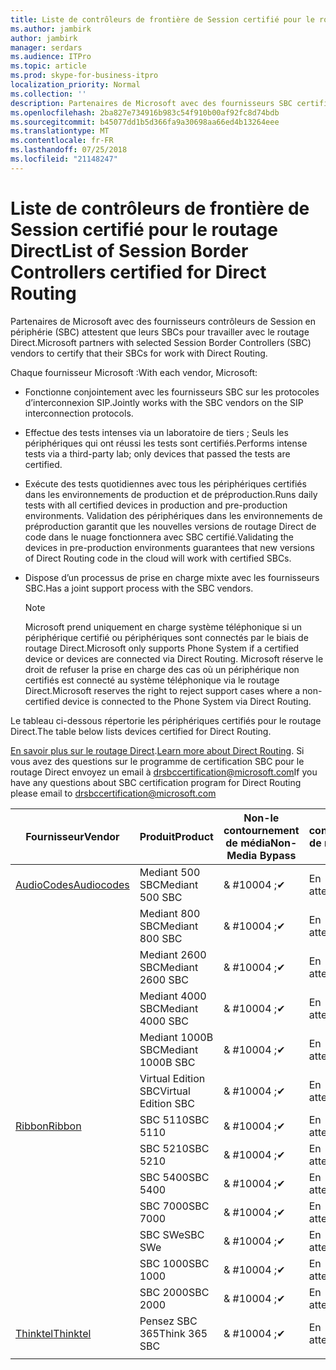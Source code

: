 ```yaml
---
title: Liste de contrôleurs de frontière de Session certifié pour le routage Direct
ms.author: jambirk
author: jambirk
manager: serdars
ms.audience: ITPro
ms.topic: article
ms.prod: skype-for-business-itpro
localization_priority: Normal
ms.collection: ''
description: Partenaires de Microsoft avec des fournisseurs SBC certifié leur SBC pour travailler avec le routage Direct.
ms.openlocfilehash: 2ba827e734916b983c54f910b00af92fc8d74bdb
ms.sourcegitcommit: b45077dd1b5d366fa9a30698aa66ed4b13264eee
ms.translationtype: MT
ms.contentlocale: fr-FR
ms.lasthandoff: 07/25/2018
ms.locfileid: "21148247"
---
```

# <a name="list-of-session-border-controllers-certified-for-direct-routing"></a><span data-ttu-id="33161-103">Liste de contrôleurs de frontière de Session certifié pour le routage Direct</span><span class="sxs-lookup"><span data-stu-id="33161-103">List of Session Border Controllers certified for Direct Routing</span></span>

<span data-ttu-id="33161-104">Partenaires de Microsoft avec des fournisseurs contrôleurs de Session en périphérie (SBC) attestent que leurs SBCs pour travailler avec le routage Direct.</span><span class="sxs-lookup"><span data-stu-id="33161-104">Microsoft partners with selected Session Border Controllers (SBC) vendors to certify that their SBCs for work with Direct Routing.</span></span> 

<span data-ttu-id="33161-105">Chaque fournisseur Microsoft :</span><span class="sxs-lookup"><span data-stu-id="33161-105">With each vendor, Microsoft:</span></span> 

- <span data-ttu-id="33161-106">Fonctionne conjointement avec les fournisseurs SBC sur les protocoles d’interconnexion SIP.</span><span class="sxs-lookup"><span data-stu-id="33161-106">Jointly works with the SBC vendors on the SIP interconnection protocols.</span></span>
- <span data-ttu-id="33161-107">Effectue des tests intenses via un laboratoire de tiers ; Seuls les périphériques qui ont réussi les tests sont certifiés.</span><span class="sxs-lookup"><span data-stu-id="33161-107">Performs intense tests via a third-party lab; only devices that passed the tests are certified.</span></span> 
- <span data-ttu-id="33161-108">Exécute des tests quotidiennes avec tous les périphériques certifiés dans les environnements de production et de préproduction.</span><span class="sxs-lookup"><span data-stu-id="33161-108">Runs daily tests with all certified devices in production and pre-production environments.</span></span> <span data-ttu-id="33161-109">Validation des périphériques dans les environnements de préproduction garantit que les nouvelles versions de routage Direct de code dans le nuage fonctionnera avec SBC certifié.</span><span class="sxs-lookup"><span data-stu-id="33161-109">Validating the devices in pre-production environments guarantees that new versions of Direct Routing code in the cloud will work with certified SBCs.</span></span> 
- <span data-ttu-id="33161-110">Dispose d’un processus de prise en charge mixte avec les fournisseurs SBC.</span><span class="sxs-lookup"><span data-stu-id="33161-110">Has a joint support process with the SBC vendors.</span></span>
 

  > [!NOTE]
  > <span data-ttu-id="33161-111">Microsoft prend uniquement en charge système téléphonique si un périphérique certifié ou périphériques sont connectés par le biais de routage Direct.</span><span class="sxs-lookup"><span data-stu-id="33161-111">Microsoft only supports Phone System if a certified device or devices are connected via Direct Routing.</span></span> <span data-ttu-id="33161-112">Microsoft réserve le droit de refuser la prise en charge des cas où un périphérique non certifiés est connecté au système téléphonique via le routage Direct.</span><span class="sxs-lookup"><span data-stu-id="33161-112">Microsoft reserves the right to reject support cases where a non-certified device is connected to the Phone System via Direct Routing.</span></span> 

<span data-ttu-id="33161-113">Le tableau ci-dessous répertorie les périphériques certifiés pour le routage Direct.</span><span class="sxs-lookup"><span data-stu-id="33161-113">The table below lists devices certified for Direct Routing.</span></span> 

<span data-ttu-id="33161-114">[En savoir plus sur le routage Direct](https://aka.ms/dr).</span><span class="sxs-lookup"><span data-stu-id="33161-114">[Learn more about Direct Routing](https://aka.ms/dr).</span></span> <span data-ttu-id="33161-115">Si vous avez des questions sur le programme de certification SBC pour le routage Direct envoyez un email à drsbccertification@microsoft.com</span><span class="sxs-lookup"><span data-stu-id="33161-115">If you have any questions about SBC certification program for Direct Routing please email to drsbccertification@microsoft.com</span></span>


|<span data-ttu-id="33161-116">Fournisseur</span><span class="sxs-lookup"><span data-stu-id="33161-116">Vendor</span></span>  |<span data-ttu-id="33161-117">Produit</span><span class="sxs-lookup"><span data-stu-id="33161-117">Product</span></span>  |<span data-ttu-id="33161-118">Non-le contournement de média</span><span class="sxs-lookup"><span data-stu-id="33161-118">Non-Media Bypass</span></span>  |<span data-ttu-id="33161-119">Le contournement de média</span><span class="sxs-lookup"><span data-stu-id="33161-119">Media Bypass</span></span>  |<span data-ttu-id="33161-120">Version du logiciel</span><span class="sxs-lookup"><span data-stu-id="33161-120">Software Version</span></span>|
|---------|---------|---------|---------|---------|
|[<span data-ttu-id="33161-121">AudioCodes</span><span class="sxs-lookup"><span data-stu-id="33161-121">Audiocodes</span></span>](https://www.audiocodes.com/solutions-products/products/products-for-microsoft-365/sbcs-media-gateways)    |   <span data-ttu-id="33161-122">Mediant 500 SBC</span><span class="sxs-lookup"><span data-stu-id="33161-122">Mediant 500 SBC</span></span>       |    <span data-ttu-id="33161-123">& #10004 ;</span><span class="sxs-lookup"><span data-stu-id="33161-123">&#10004;</span></span>     |    <span data-ttu-id="33161-124">En attente</span><span class="sxs-lookup"><span data-stu-id="33161-124">Pending</span></span>      |     <span data-ttu-id="33161-125">7.20A.200.055</span><span class="sxs-lookup"><span data-stu-id="33161-125">7.20A.200.055</span></span>     |
|  |   <span data-ttu-id="33161-126">Mediant 800 SBC</span><span class="sxs-lookup"><span data-stu-id="33161-126">Mediant 800 SBC</span></span>       |    <span data-ttu-id="33161-127">& #10004 ;</span><span class="sxs-lookup"><span data-stu-id="33161-127">&#10004;</span></span>      |     <span data-ttu-id="33161-128">En attente</span><span class="sxs-lookup"><span data-stu-id="33161-128">Pending</span></span>    |      <span data-ttu-id="33161-129">7.20A.200.055</span><span class="sxs-lookup"><span data-stu-id="33161-129">7.20A.200.055</span></span>    |
|     |      <span data-ttu-id="33161-130">Mediant 2600 SBC</span><span class="sxs-lookup"><span data-stu-id="33161-130">Mediant 2600 SBC</span></span>    |     <span data-ttu-id="33161-131">& #10004 ;</span><span class="sxs-lookup"><span data-stu-id="33161-131">&#10004;</span></span>     |    <span data-ttu-id="33161-132">En attente</span><span class="sxs-lookup"><span data-stu-id="33161-132">Pending</span></span>     |    <span data-ttu-id="33161-133">7.20A.200.055</span><span class="sxs-lookup"><span data-stu-id="33161-133">7.20A.200.055</span></span>      |
|     |   <span data-ttu-id="33161-134">Mediant 4000 SBC</span><span class="sxs-lookup"><span data-stu-id="33161-134">Mediant 4000 SBC</span></span>       |     <span data-ttu-id="33161-135">& #10004 ;</span><span class="sxs-lookup"><span data-stu-id="33161-135">&#10004;</span></span>     |    <span data-ttu-id="33161-136">En attente</span><span class="sxs-lookup"><span data-stu-id="33161-136">Pending</span></span>     |    <span data-ttu-id="33161-137">7.20A.200.055</span><span class="sxs-lookup"><span data-stu-id="33161-137">7.20A.200.055</span></span>      |
|     |    <span data-ttu-id="33161-138">Mediant 1000B SBC</span><span class="sxs-lookup"><span data-stu-id="33161-138">Mediant 1000B  SBC</span></span>   |    <span data-ttu-id="33161-139">& #10004 ;</span><span class="sxs-lookup"><span data-stu-id="33161-139">&#10004;</span></span>      |  <span data-ttu-id="33161-140">En attente</span><span class="sxs-lookup"><span data-stu-id="33161-140">Pending</span></span>       |    <span data-ttu-id="33161-141">7.20A.200.055</span><span class="sxs-lookup"><span data-stu-id="33161-141">7.20A.200.055</span></span>   |
|     |   <span data-ttu-id="33161-142">Virtual Edition SBC</span><span class="sxs-lookup"><span data-stu-id="33161-142">Virtual Edition SBC</span></span>    |   <span data-ttu-id="33161-143">& #10004 ;</span><span class="sxs-lookup"><span data-stu-id="33161-143">&#10004;</span></span>   |<span data-ttu-id="33161-144">En attente</span><span class="sxs-lookup"><span data-stu-id="33161-144">Pending</span></span>         |     <span data-ttu-id="33161-145">7.20A.200.055</span><span class="sxs-lookup"><span data-stu-id="33161-145">7.20A.200.055</span></span>     |
|[<span data-ttu-id="33161-146">Ribbon</span><span class="sxs-lookup"><span data-stu-id="33161-146">Ribbon</span></span>](https://ribboncommunications.com/solutions/enterprise-solutions/microsoft-skype-business)     | <span data-ttu-id="33161-147">SBC 5110</span><span class="sxs-lookup"><span data-stu-id="33161-147">SBC 5110</span></span>    |    <span data-ttu-id="33161-148">& #10004 ;</span><span class="sxs-lookup"><span data-stu-id="33161-148">&#10004;</span></span>      |   <span data-ttu-id="33161-149">En attente</span><span class="sxs-lookup"><span data-stu-id="33161-149">Pending</span></span>      |     <span data-ttu-id="33161-150">V6.2</span><span class="sxs-lookup"><span data-stu-id="33161-150">V6.2</span></span>     |
|     |<span data-ttu-id="33161-151">SBC 5210</span><span class="sxs-lookup"><span data-stu-id="33161-151">SBC 5210</span></span>     |     <span data-ttu-id="33161-152">& #10004 ;</span><span class="sxs-lookup"><span data-stu-id="33161-152">&#10004;</span></span>     |    <span data-ttu-id="33161-153">En attente</span><span class="sxs-lookup"><span data-stu-id="33161-153">Pending</span></span>     |    <span data-ttu-id="33161-154">V6.2</span><span class="sxs-lookup"><span data-stu-id="33161-154">V6.2</span></span>      |
|     | <span data-ttu-id="33161-155">SBC 5400</span><span class="sxs-lookup"><span data-stu-id="33161-155">SBC 5400</span></span>     |    <span data-ttu-id="33161-156">& #10004 ;</span><span class="sxs-lookup"><span data-stu-id="33161-156">&#10004;</span></span>  |    <span data-ttu-id="33161-157">En attente</span><span class="sxs-lookup"><span data-stu-id="33161-157">Pending</span></span>     |   <span data-ttu-id="33161-158">V6.2</span><span class="sxs-lookup"><span data-stu-id="33161-158">V6.2</span></span>    |
|     |<span data-ttu-id="33161-159">SBC 7000</span><span class="sxs-lookup"><span data-stu-id="33161-159">SBC 7000</span></span>     |     <span data-ttu-id="33161-160">& #10004 ;</span><span class="sxs-lookup"><span data-stu-id="33161-160">&#10004;</span></span>  |    <span data-ttu-id="33161-161">En attente</span><span class="sxs-lookup"><span data-stu-id="33161-161">Pending</span></span>     |    <span data-ttu-id="33161-162">V6.2</span><span class="sxs-lookup"><span data-stu-id="33161-162">V6.2</span></span>      |
|     | <span data-ttu-id="33161-163">SBC SWe</span><span class="sxs-lookup"><span data-stu-id="33161-163">SBC SWe</span></span>  |   <span data-ttu-id="33161-164">& #10004 ;</span><span class="sxs-lookup"><span data-stu-id="33161-164">&#10004;</span></span>    |    <span data-ttu-id="33161-165">En attente</span><span class="sxs-lookup"><span data-stu-id="33161-165">Pending</span></span>     |    <span data-ttu-id="33161-166">V6.2</span><span class="sxs-lookup"><span data-stu-id="33161-166">V6.2</span></span>      |
|     |<span data-ttu-id="33161-167">SBC 1000</span><span class="sxs-lookup"><span data-stu-id="33161-167">SBC 1000</span></span>   |     <span data-ttu-id="33161-168">& #10004 ;</span><span class="sxs-lookup"><span data-stu-id="33161-168">&#10004;</span></span>   |     <span data-ttu-id="33161-169">En attente</span><span class="sxs-lookup"><span data-stu-id="33161-169">Pending</span></span>    |    <span data-ttu-id="33161-170">V7.0.2</span><span class="sxs-lookup"><span data-stu-id="33161-170">V7.0.2</span></span>   |<span data-ttu-id="33161-171">& #10004 ;</span><span class="sxs-lookup"><span data-stu-id="33161-171">&#10004;</span></span> 
|     | <span data-ttu-id="33161-172">SBC 2000</span><span class="sxs-lookup"><span data-stu-id="33161-172">SBC 2000</span></span>    |     <span data-ttu-id="33161-173">& #10004 ;</span><span class="sxs-lookup"><span data-stu-id="33161-173">&#10004;</span></span>   |    <span data-ttu-id="33161-174">En attente</span><span class="sxs-lookup"><span data-stu-id="33161-174">Pending</span></span>     |    <span data-ttu-id="33161-175">V7.0.2</span><span class="sxs-lookup"><span data-stu-id="33161-175">V7.0.2</span></span>      |
|[<span data-ttu-id="33161-176">Thinktel</span><span class="sxs-lookup"><span data-stu-id="33161-176">Thinktel</span></span>](https://www.thinktel.ca/services/think-365/think-365-overview/)     |    <span data-ttu-id="33161-177">Pensez SBC 365</span><span class="sxs-lookup"><span data-stu-id="33161-177">Think 365 SBC</span></span>      |  <span data-ttu-id="33161-178">& #10004 ;</span><span class="sxs-lookup"><span data-stu-id="33161-178">&#10004;</span></span>       |    <span data-ttu-id="33161-179">En attente</span><span class="sxs-lookup"><span data-stu-id="33161-179">Pending</span></span>     |   <span data-ttu-id="33161-180">VERSION 1.4</span><span class="sxs-lookup"><span data-stu-id="33161-180">V1.4</span></span>       |
|     |         |         |         |         |
